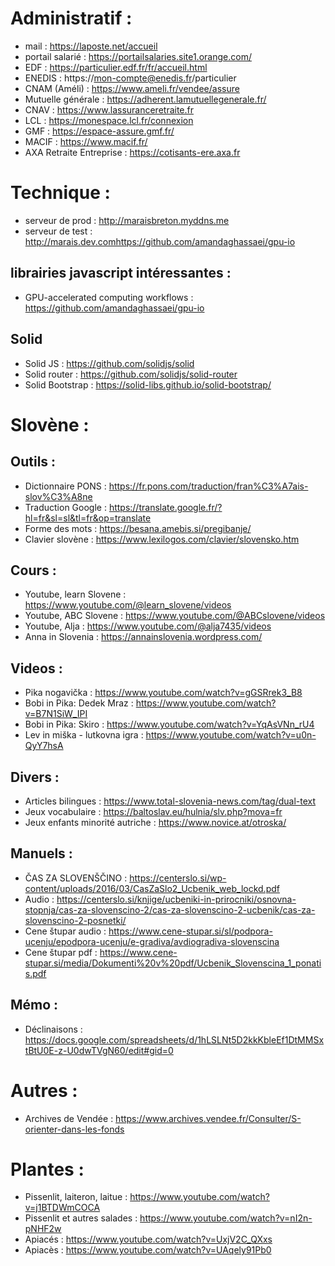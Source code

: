 # Administratif :
- mail : https://laposte.net/accueil
- portail salarié : https://portailsalaries.site1.orange.com/
- EDF : https://particulier.edf.fr/fr/accueil.html
- ENEDIS : https://mon-compte@enedis.fr/particulier
- CNAM (Améli) : https://www.ameli.fr/vendee/assure
- Mutuelle générale : https://adherent.lamutuellegenerale.fr/
- CNAV : https://www.lassuranceretraite.fr
- LCL : https://monespace.lcl.fr/connexion
- GMF : https://espace-assure.gmf.fr/
- MACIF : https://www.macif.fr/
- AXA Retraite Entreprise : https://cotisants-ere.axa.fr

# Technique :
- serveur de prod : http://maraisbreton.myddns.me
- serveur de test : http://marais.dev.comhttps://github.com/amandaghassaei/gpu-io

## librairies javascript intéressantes :
  - GPU-accelerated computing workflows : https://github.com/amandaghassaei/gpu-io

## Solid
- Solid JS : https://github.com/solidjs/solid
- Solid router : https://github.com/solidjs/solid-router
- Solid Bootstrap : https://solid-libs.github.io/solid-bootstrap/

# Slovène :
## Outils :
- Dictionnaire PONS : https://fr.pons.com/traduction/fran%C3%A7ais-slov%C3%A8ne
- Traduction Google : https://translate.google.fr/?hl=fr&sl=sl&tl=fr&op=translate
- Forme des mots : https://besana.amebis.si/pregibanje/
- Clavier slovène : https://www.lexilogos.com/clavier/slovensko.htm
## Cours :
- Youtube, learn Slovene : https://www.youtube.com/@learn_slovene/videos
- Youtube, ABC Slovene : https://www.youtube.com/@ABCslovene/videos
- Youtube, Alja : https://www.youtube.com/@alja7435/videos
- Anna in Slovenia : https://annainslovenia.wordpress.com/
## Videos :
- Pika nogavička : https://www.youtube.com/watch?v=gGSRrek3_B8
- Bobi in Pika: Dedek Mraz : https://www.youtube.com/watch?v=B7N1SiW_IPI
- Bobi in Pika: Skiro : https://www.youtube.com/watch?v=YqAsVNn_rU4
- Lev in miška - lutkovna igra : https://www.youtube.com/watch?v=u0n-QyY7hsA
## Divers :
- Articles bilingues : https://www.total-slovenia-news.com/tag/dual-text
- Jeux vocabulaire : https://baltoslav.eu/hulnia/slv.php?mova=fr
- Jeux enfants minorité autriche : https://www.novice.at/otroska/

## Manuels :
- ČAS ZA SLOVENŠČINO : https://centerslo.si/wp-content/uploads/2016/03/CasZaSlo2_Ucbenik_web_lockd.pdf
- Audio : https://centerslo.si/knjige/ucbeniki-in-prirocniki/osnovna-stopnja/cas-za-slovenscino-2/cas-za-slovenscino-2-ucbenik/cas-za-slovenscino-2-posnetki/
- Cene štupar audio : https://www.cene-stupar.si/sl/podpora-ucenju/epodpora-ucenju/e-gradiva/avdiogradiva-slovenscina
- Cene štupar pdf : https://www.cene-stupar.si/media/Dokumenti%20v%20pdf/Ucbenik_Slovenscina_1_ponatis.pdf
## Mémo :
- Déclinaisons : https://docs.google.com/spreadsheets/d/1hLSLNt5D2kkKbleEf1DtMMSxtBtU0E-z-U0dwTVgN60/edit#gid=0

# Autres :
- Archives de Vendée : https://www.archives.vendee.fr/Consulter/S-orienter-dans-les-fonds

# Plantes :
- Pissenlit, laiteron, laitue : https://www.youtube.com/watch?v=j1BTDWmCOCA
- Pissenlit et autres salades : https://www.youtube.com/watch?v=nI2n-pNHF2w
- Apiacés : https://www.youtube.com/watch?v=UxjV2C_QXxs
- Apiacès : https://www.youtube.com/watch?v=UAqely91Pb0
